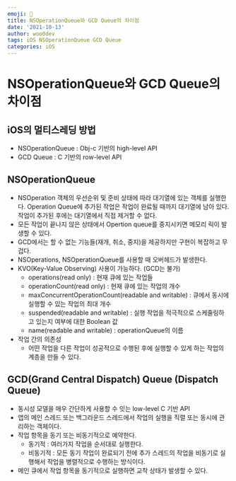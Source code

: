 ```yaml
---
emoji: 🐻
title: NSOperationQueue와 GCD Queue의 차이점
date: '2021-10-13'
author: woo0dev
tags: iOS NSOperationQueue GCD Queue
categories: iOS
---
```


# NSOperationQueue와 GCD Queue의 차이점

## iOS의 멀티스레딩 방법
- NSOperationQueue : Obj-c 기반의 high-level API
- GCD Queue : C 기반의 row-level API

## NSOperationQueue
- NSOperation 객체의 우선순위 및 준비 상태에 따라 대기열에 있는 객체를 실행한다. Operation Queue에 추가된 작업은 작업이 완료될 때까지 대기열에 남아 있다. 작업이 추가된 후에는 대기열에서 직접 제거할 수 없다.
- 모든 작업이 끝나지 않은 상태에서 Opertion queue를 중지시키면 메모리 릭이 발생할 수 있다.
- GCD에서는 할 수 없는 기능들(재개, 취소, 중지)을 제공하지만 구현이 복잡하고 무겁다.
- NSOperations, NSOperationQueue를 사용할 때 오버헤드가 발생한다.
- KVO(Key-Value Observing) 사용이 가능하다. (GCD는 불가)
    * operations(read only) : 현재 큐에 있는 작업들
    * operationCount(read only) : 현재 큐에 있는 작업의 개수
    * maxConcurrentOperationCount(readable and writable) : 큐에서 동시에 실행할 수 있는 작업의 최대 개수
    * suspended(readable and writable) : 실행 작업을 적극적으로 스케줄링하고 있는지 여부에 대한 Boolean 값
    * name(readable and writable) : operationQueue의 이름
- 작업 간의 의존성
    * 어떤 작업을 다른 작업이 성공적으로 수행된 후에 실행할 수 있게 하는 작업의 계층을 만들 수 있다.  


## GCD(Grand Central Dispatch) Queue (Dispatch Queue)
- 동시성 모델을 매우 간단하게 사용할 수 잇는 low-level C 기반 API
- 앱의 메인 스레드 또는 백그라운드 스레드에서 작업의 실행을 직렬 또는 동시에 관리하는 객체이다.
- 작업 항목을 동기 또는 비동기적으로 예약한다.
    * 동기적 : 여러가지 작업을 순서대로 실행한다.
    * 비동기적 : 모든 동기 작업이 완료되기 전에 추가 스레드의 작업을 비동기로 실행해서 작업을 병렬적으로 수행하는 방식이다.
- 메인 큐에서 작업 항목을 동기적으로 실행하면 교착 상태가 발생할 수 있다.